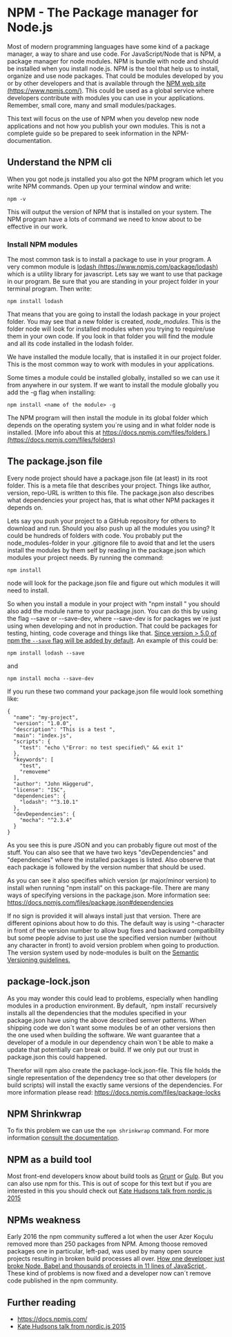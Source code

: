 # NPM - The Package manager for Node.js
Most of modern programming languages have some kind of a package manager, a way to share and use code. For JavaScript/Node that is NPM, a package manager for node modules. NPM is bundle with node and should be installed when you install node.js. NPM is the tool that help us to install, organize and use node packages. That could be modules developed by you or by other developers and that is available through the [NPM web site (https://www.npmjs.com/)](https://www.npmjs.com/). This could be used as a global service where developers contribute with modules  you can use in your applications. Remember, small core, many and small modules/packages.

This text will focus on the use of NPM when you develop new node applications and not how you publish your own modules. This is not a complete guide so be prepared to seek information in the NPM-documentation.

## Understand the NPM cli
When you got node.js installed you also got the NPM program which let you write NPM commands. Open up your terminal window and write:

```
npm -v
```
This will output the version of NPM that is installed on your system. The NPM program have a lots of command we need to know about to be effective in our work.

### Install NPM modules
The most common task is to install a package to use in your program. A very common module is [lodash (https://www.npmjs.com/package/lodash)](https://www.npmjs.com/package/lodash) which is a utility library for javascript. Lets say we want to use that package in our program. Be sure that you are standing in your project folder in your terminal program. Then write:

```
npm install lodash
```
That means that you are going to install the lodash package in your project folder. You may see that a new folder is created, *node_modules*. This is the folder node will look for installed modules when you trying to require/use them in your own code. If you look in that folder you will find the module and all its code installed in the lodash folder.

We have installed the module locally, that is installed it in our project folder. This is the most common way to work with modules in your applications.

Some times a module could be installed globally, installed so we can use it from anywhere in our system. If we want to install the module globally you add the -g flag when installing:
```
npm install <name of the module> -g
```
The NPM program will then install the module in its global folder which depends on the operating system you´re using and in what folder node is installed. [More info about this at https://docs.npmjs.com/files/folders.](https://docs.npmjs.com/files/folders)

## The package.json file
Every node project should have a package.json file (at least) in its root folder. This is a meta file that describes your project. Things like author, version, repo-URL is written to this file. The package.json also describes what dependencies your project has, that is what other NPM packages it depends on.

Lets say you push your project to a GitHub repository for others to download and run. Should you also push up all the modules you using? It could be hundreds of folders with code. You probably put the node_modules-folder in your .gitignore file to avoid that and let the users install the modules by them self by reading in the package.json which modules your project needs. By running the command:
```
npm install
```
node will look for the package.json file and figure out which modules it will need to install.

So when you install a module in your project with "npm install <name of the module>" you should also add the module name to your package.json. You can do this by using the flag --save or --save-dev, where --save-dev is for packages we´re just using when developing and not in production. That could be packages for testing, hinting, code coverage and things like that. [Since version > 5.0 of npm the `--save` flag will be added by default](http://blog.npmjs.org/post/161081169345/v500). An example of this could be:
```
npm install lodash --save
```
and
```
npm install mocha --save-dev
```

If you run these two command your package.json file would look something like:

```
{
  "name": "my-project",
  "version": "1.0.0",
  "description": "This is a test ",
  "main": "index.js",
  "scripts": {
    "test": "echo \"Error: no test specified\" && exit 1"
  },
  "keywords": [
    "test",
    "removeme"
  ],
  "author": "John Häggerud",
  "license": "ISC",
  "dependencies": {
    "lodash": "^3.10.1"
  },
  "devDependencies": {
    "mocha": "^2.3.4"
  }
}
```
As you see this is pure JSON and you can probably figure out most of the stuff. You can also see that we have two keys "devDependencies" and "dependencies" where the installed packages is listed. Also observe that each package is followed by the version number that should be used.

As you can see it also specifies which version (pr major/minor version) to install when running "npm install" on this package-file.
There are many ways of specifying versions in the package.json. More information see: https://docs.npmjs.com/files/package.json#dependencies

If no sign is provided it will always install just that version. There are different opinions about how to do this. The default way is using ^-character in front of the version number to allow bug fixes and backward compatibility but some people advise to just use the specified version number (without any character in front) to avoid version problem when going to production. The version system used by node-modules is built on the [Semantic Versioning guidelines.](http://semver.org/)

## package-lock.json
As you may wonder this could lead to problems, especially when handling modules in a production environment. 
By default, ´npm install´  recursively installs all the dependencies that the modules specified in your package.json 
have using the above described semver patterns. When shipping code we don´t want some modules be of an other versions 
then the one used when building the software. 
We want guarantee that a developer of a module in our dependency chain won´t be able to make a update that potentially 
can break or build. If we only put our trust in package.json this could happened.

Therefor will npm also create the package-lock.json-file. This file holds the single representation of the dependency tree so that
other developers (or build scripts) will install the exactly same versions of the dependencies. For more information please read: https://docs.npmjs.com/files/package-locks

## NPM Shrinkwrap
To fix this problem we can use the `npm shrinkwrap` command. For more information [consult the documentation](https://docs.npmjs.com/cli/shrinkwrap).


## NPM as a build tool
Most front-end developers know about build tools as [Grunt](http://gruntjs.com/) or [Gulp](http://gulpjs.com/). But you can also use npm for this.
This is out of scope for this text but if you are interested in this you should check out [Kate Hudsons talk from nordic.js 2015](https://www.youtube.com/watch?v=0RYETb9YVrk)

## NPMs weakness 
Early 2016 the npm community suffered a lot when the user Azer Koçulu removed more than 250 packages from NPM. Among thoose removed packages one in particular, left-pad, was used by many open source projects resulting in broken build processes all over. [How one developer just broke Node, Babel and thousands of projects in 11 lines of JavaScript
](http://www.theregister.co.uk/2016/03/23/npm_left_pad_chaos/). These kind of problems is now fixed and a developer now can´t remove code published in the npm community.

## Further reading
* https://docs.npmjs.com/
* [Kate Hudsons talk from nordic.js 2015](https://www.youtube.com/watch?v=0RYETb9YVrk)

